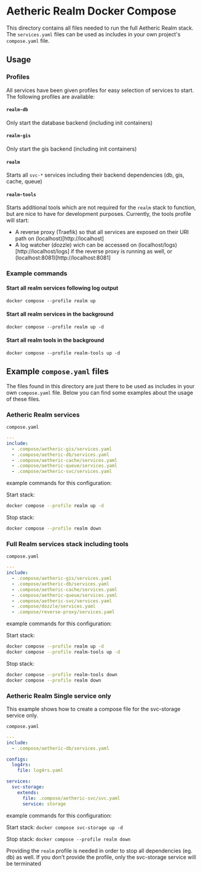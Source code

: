 [//]: # (DO NOT EDIT!)
[//]: # (This file was provisioned by OpenTofu)
[//]: # (File origin: https://github.com/aetheric-oss/tofu-github/tree/main/src/modules/vars/templates/rust/svc/.compose/README.md)

# Aetheric Realm Docker Compose

This directory contains all files needed to run the full Aetheric Realm stack.
The `services.yaml` files can be used as includes in your own project's `compose.yaml` file.

## Usage

### Profiles

All services have been given profiles for easy selection of services to start.
The following profiles are available:

#### `realm-db`

Only start the database backend (including init containers)

#### `realm-gis`

Only start the gis backend (including init containers)

#### `realm`

Starts all `svc-*` services including their backend dependencies (db, gis, cache, queue)

#### `realm-tools`

Starts additional tools which are not required for the `realm` stack to function, but are nice to have for development purposes.
Currently, the tools profile will start:
  - A reverse proxy (Traefik) so that all services are exposed on their URI path on (localhost)[http://localhost]
  - A log watcher (dozzle) wich can be accessed on (localhost/logs)[http://localhost/logs] if the reverse proxy is running as well, or (localhost:8081)[http://localhost:8081]

### Example commands

#### Start all realm services following log output
```
docker compose --profile realm up
```

#### Start all realm services in the background
```
docker compose --profile realm up -d
```

#### Start all realm tools in the background
```
docker compose --profile realm-tools up -d
```

## Example `compose.yaml` files

The files found in this directory are just there to be used as includes in your own `compose.yaml` file.
Below you can find some examples about the usage of these files.

### Aetheric Realm services

`compose.yaml`
```yaml
---
include:
  - .compose/aetheric-gis/services.yaml
  - .compose/aetheric-db/services.yaml
  - .compose/aetheric-cache/services.yaml
  - .compose/aetheric-queue/services.yaml
  - .compose/aetheric-svc/services.yaml
```

example commands for this configuration:

Start stack:
```bash
docker compose --profile realm up -d
```

Stop stack:
```bash
docker compose --profile realm down
```

### Full Realm services stack including tools

`compose.yaml`
```yaml
---
include:
  - .compose/aetheric-gis/services.yaml
  - .compose/aetheric-db/services.yaml
  - .compose/aetheric-cache/services.yaml
  - .compose/aetheric-queue/services.yaml
  - .compose/aetheric-svc/services.yaml
  - .compose/dozzle/services.yaml
  - .compose/reverse-proxy/services.yaml
```

example commands for this configuration:

Start stack:
```bash
docker compose --profile realm up -d
docker compose --profile realm-tools up -d
```

Stop stack:
```bash
docker compose --profile realm-tools down
docker compose --profile realm down
```

### Aetheric Realm Single service only

This example shows how to create a compose file for the svc-storage service only.

`compose.yaml`
```yaml
---
include:
  - .compose/aetheric-db/services.yaml

configs:
  log4rs:
    file: log4rs.yaml

services:
  svc-storage:
    extends:
      file: .compose/aetheric-svc/svc.yaml
      service: storage
```

example commands for this configuration:

Start stack:
`docker compose svc-storage up -d`

Stop stack:
`docker compose --profile realm down`

Providing the `realm` profile is needed in order to stop all dependencies (eg. db) as well.
If you don't provide the profile, only the svc-storage service will be terminated
